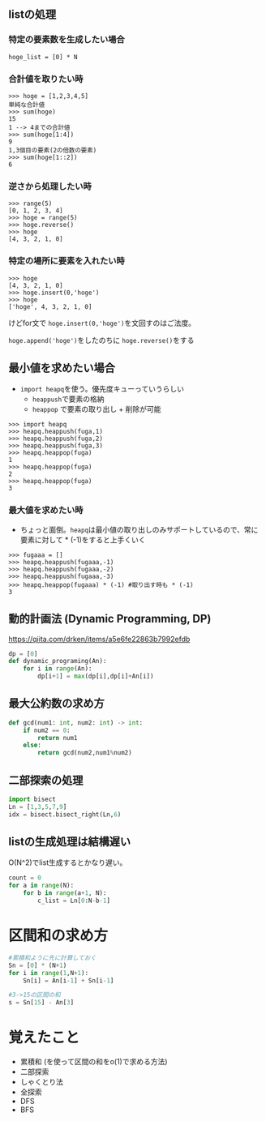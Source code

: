 ## listの処理

### 特定の要素数を生成したい場合

```
hoge_list = [0] * N
```

### 合計値を取りたい時

```
>>> hoge = [1,2,3,4,5]
単純な合計値
>>> sum(hoge)
15
1 --> 4までの合計値
>>> sum(hoge[1:4])
9
1,3個目の要素(2の倍数の要素)
>>> sum(hoge[1::2])
6
```

### 逆さから処理したい時

```
>>> range(5)
[0, 1, 2, 3, 4]
>>> hoge = range(5)
>>> hoge.reverse()
>>> hoge
[4, 3, 2, 1, 0]
```

### 特定の場所に要素を入れたい時

```
>>> hoge
[4, 3, 2, 1, 0]
>>> hoge.insert(0,'hoge')
>>> hoge
['hoge', 4, 3, 2, 1, 0]
```

けどfor文で `hoge.insert(0,'hoge')`を文回すのはご法度。

`hoge.append('hoge')`をしたのちに `hoge.reverse()`をする

## 最小値を求めたい場合

- `import heapq`を使う。優先度キューっていうらしい
  - `heappush`で要素の格納
  - `heappop` で要素の取り出し + 削除が可能
```
>>> import heapq
>>> heapq.heappush(fuga,1)
>>> heapq.heappush(fuga,2)
>>> heapq.heappush(fuga,3)
>>> heapq.heappop(fuga)
1
>>> heapq.heappop(fuga)
2
>>> heapq.heappop(fuga)
3
```

### 最大値を求めたい時

- ちょっと面倒。`heapq`は最小値の取り出しのみサポートしているので、常に要素に対して * (-1)をすると上手くいく
```
>>> fugaaa = []
>>> heapq.heappush(fugaaa,-1)
>>> heapq.heappush(fugaaa,-2)
>>> heapq.heappush(fugaaa,-3)
>>> heapq.heappop(fugaaa) * (-1) #取り出す時も * (-1)
3
```

## 動的計画法 (Dynamic Programming, DP)

https://qiita.com/drken/items/a5e6fe22863b7992efdb

```py
dp = [0]
def dynamic_programing(An):
    for i in range(An):
        dp[i+1] = max(dp[i],dp[i]+An[i])
```


## 最大公約数の求め方
```py
def gcd(num1: int, num2: int) -> int:
    if num2 == 0:
        return num1
    else:
        return gcd(num2,num1%num2)
```

## 二部探索の処理
```py
import bisect
Ln = [1,3,5,7,9] 
idx = bisect.bisect_right(Ln,6)
```

## listの生成処理は結構遅い

O(N^2)でlist生成するとかなり遅い。
```py
count = 0
for a in range(N):
    for b in range(a+1, N):
        c_list = Ln[0:N-b-1]
```


# 区間和の求め方
```py
#累積和ように先に計算しておく
Sn = [0] * (N+1)
for i in range(1,N+1):
    Sn[i] = An[i-1] + Sn[i-1]

#3->15の区間の和
s = Sn[15] - An[3]
```


# 覚えたこと
- 累積和 (を使って区間の和をo(1)で求める方法)
- 二部探索
- しゃくとり法
- 全探索
- DFS
- BFS
